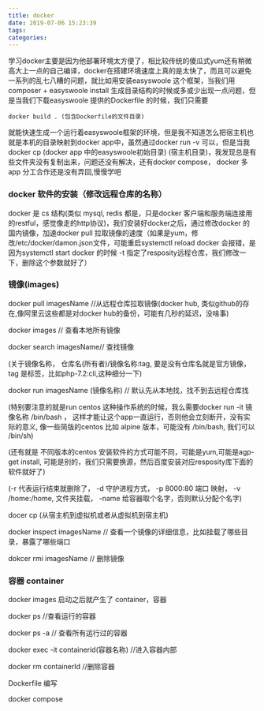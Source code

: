```yaml
---
title: docker
date: 2019-07-06 15:23:39
tags:
categories:
---
```


学习docker主要是因为他部署环境太方便了，相比较传统的傻瓜式yum还有稍微高大上一点的自己编译，docker在搭建环境速度上真的是太快了，而且可以避免一系列的乱七八糟的问题，就比如用安装easyswoole 这个框架，当我们用composer + easyswoole install 生成目录结构的时候或多或少出现一点问题，但是当我们下载easyswoole 提供的Dockerfile 的时候，我们只需要

```
docker build . (包含Dockerfile的文件目录)
```

就能快速生成一个运行着easyswoole框架的环境，但是我不知道怎么把宿主机也就是本机的目录映射到docker app中，虽然通过docker run -v 可以，但是当我docker cp (docker app 中的easyswoole初始目录) (宿主机目录)，我发现总是有些文件夹没有复制出来，问题还没有解决，还有docker compose， docker 多app 分工合作还是没有弄回,慢慢学吧

<!--more-->

### docker 软件的安装（修改远程仓库的名称）

docker 是 cs 结构(类似 mysql, redis 都是，只是docker 客户端和服务端连接用的restful，感觉像走的http协议)，我们安装好docker之后，通过修改docker 的国内镜像，加速docker pull 拉取镜像的速度（如果是yum，修改/etc/docker/damon.json文件，可能重启systemctl reload docker 会报错，是因为systemctl start docker 的时候 -t 指定了resposity远程仓库，我们修改一下，删除这个参数就好了）

### 镜像(images)

docker pull   imagesName  //从远程仓库拉取镜像(docker hub, 类似github的存在,像阿里云这些都是对docker hub的备份，可能有几秒的延迟，没啥事)

docker images  //  查看本地所有镜像

docker search  imagesName// 查找镜像

(关于镜像名称， 仓库名(所有者)/镜像名称:tag, 要是没有仓库名就是官方镜像，tag 是标签，比如php-7.2:cli,这种细分一下)

docker run  imagesName (镜像名称)  //  默认先从本地找，找不到去远程仓库找

(特别要注意的就是run centos 这种操作系统的时候，我么需要docker run -it  镜像名称 /bin/bash ， 这样才能让这个app一直运行，否则他会立刻断开，没有实际的意义, 像一些简版的centos 比如 alpine 版本，可能没有 /bin/bash, 我们可以 /bin/sh)

(还有就是 不同版本的centos 安装软件的方式可能不同，可能是yum,可能是agp-get install, 可能是别的，我们只需要换源，然后百度安装对应resposity库下面的软件就好了)

(-r 代表运行结束就删除了， -d 守护进程方式， -p 8000:80 端口 映射， -v  /home:/home, 文件夹挂载， -name 给容器取个名字，否则默认分配个名字)

docer cp  (从宿主机到虚拟机或者从虚拟机到宿主机)

docker inspect imagesName // 查看一个镜像的详细信息，比如挂载了哪些目录，暴露了哪些端口

dokcer rmi  imagesName // 删除镜像 



### 容器 container

docker images 启动之后就产生了 container，容器

docker ps  //查看运行的容器

docker ps -a // 查看所有运行过的容器

docker exec -it containerid(容器名称) //进入容器内部

docker rm containerId //删除容器



Dockerfile 编写

docker compose

